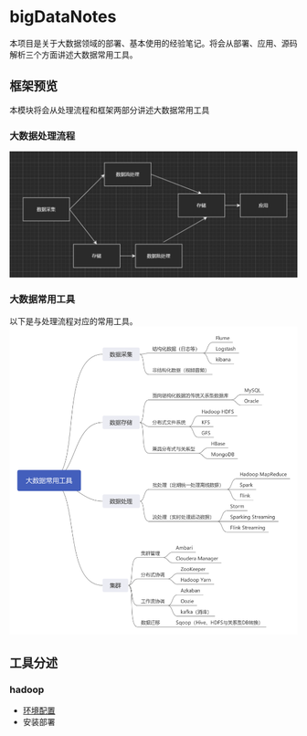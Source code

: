 # bigDataNotes
本项目是关于大数据领域的部署、基本使用的经验笔记。将会从部署、应用、源码解析三个方面讲述大数据常用工具。

## 框架预览
本模块将会从处理流程和框架两部分讲述大数据常用工具

### 大数据处理流程
![avatar](src/img/readme/bigdata_process.png)

### 大数据常用工具
以下是与处理流程对应的常用工具。
![avatar](src/img/大数据工具功能总览.png)
## 工具分述
### hadoop
* [环境配置](hadoop.md)
* 安装部署
